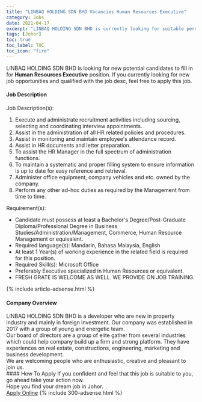 ```yaml
---
title: "LINBAQ HOLDING SDN BHD Vacancies Human Resources Executive" 
category: Jobs 
date: 2021-04-17 
excerpt: "LINBAQ HOLDING SDN BHD is currently looking for suitable person to fill in the Human Resources Executive which based in Johor" 
tags: [Johor] 
toc: true 
toc_label: TOC 
toc_icon: "fire" 
--- 
```


<p>LINBAQ HOLDING SDN BHD is looking for new potential candidates to fill in for <b>Human Resources Executive</b> position. If you currently looking for new job opportunities and qualified with the job desc, feel free to apply this job.
</p><div><div><h4>Job Description</h4></div><div><div><span><div><p>Job Description(s):</p><ol><li>Execute and administrate recruitment activities including sourcing, selecting and coordinating interview appointments.</li><li>Assist in the administration of all HR related policies and procedures.</li><li>Assist in monitoring and maintain employee's attendance record.</li><li>Assist in HR documents and letter preparation.</li><li>To assist the HR Manager in the full spectrum of administration functions.</li><li>To maintain a systematic and proper filling system to ensure information is up to date for easy reference and retrieval.&#160;</li><li>Administer office equipment, company vehicles and etc. owned by the company.</li><li>Perform any other ad-hoc duties as required by the Management from time to time.</li></ol><p>Requirement(s):</p><ul><li>Candidate must possess at least a Bachelor's Degree/Post-Graduate Diploma/Professional Degree in Business Studies/Administration/Management, Commerce, Human Resource Management or equivalent.</li><li>Required language(s):&#160;Mandarin, Bahasa Malaysia, English</li><li>At least 1&#160;Year(s) of working experience in the related field is required for this position.</li><li>Required Skill(s): Microsoft Office</li><li>Preferably Executive specialized in Human Resources or equivalent.</li><li>FRESH GRATE IS WELCOME AS WELL. WE PROVIDE ON JOB TRAINING.</li></ul></div></span></div></div></div> 
{% include article-adsense.html %} 
<div><div><h4>Company Overview</h4></div><div><div><span><div><div>
	LINBAQ HOLDING SDN BHD is a developer who are new in property industry and mainly in foreign investment. Our company was established in 2017 with a group of young and energetic team.&#160;&#160;</div>
<div>
	Our board of directors are a group of elite gather from several industries which could help company build up a firm and strong platform. They have experiences on real estate, constructions, engineering, marketing and business development.&#160;</div>
<div>
	We are welcoming people who are enthusiastic, creative and pleasant to join us.&#160; &#160;</div></div></span></div></div></div> 
#### How To Apply 
If you confident and feel that this job is suitable to you, go ahead take your action now. <br/> 
Hope you find your dream job in Johor. <br/> 
<a href="https://www.jobstreet.com.my/en/job/human-resources-executive-4535365?jobId=jobstreet-my-job-4535365&" class="btn btn--info" target="_blank" rel="nofollow noopenner">Apply Online</a> 
{% include 300-adsense.html %} 